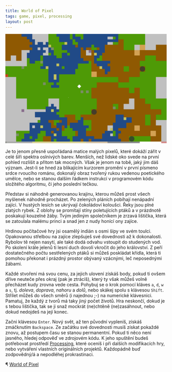 ```yaml
---
title: World of Pixel
tags: game, pixel, processing
layout: post
---
```


![World of Pixel](/img/wop.png)

<!-- more -->

Je to jenom přesně uspořádaná matice malých pixelů, které dokáží zářit v celé šíři spektra oslnivých barev. Menších, než lidské oko svede na první pohled rozlišit a přitom tak mocných. Však je jenom na tobě, jaký jim dáš význam. Jest-li se hned za blikajícím kurzorem promění v první písmeno srdce rvoucího románu, dokonalý obraz tvořený rukou vedenou poetického umělce, nebo se stanou dalším řádkem instrukcí v programovém kódu složitého algoritmu, či jeho poslední tečkou.

Představ si náhodně generovanou krajinu, kterou můžeš prost všech myšlenek náhodně procházet. Po zelených pláních pobíhají nenápadní zajíci. V hustých lesích se ukrývají čokoládoví koloušci. Řeky jsou plné zlatých rybek. Z oblohy se promítají stíny poletujících ptáků a v prázdnotě poskakují kouzelné žáby. Tvým jediným společníkem je zrzavá lištička, která se zatoulala malému princi a snad jen z nudy honící ony zajíce.

Hrdinou počítačové hry jsi osamělý indián s osmi šípy ve svém toulci. Opakovanou střelbou na zajíce zlepšuješ své dovednosti až k dokonalosti. Rybolov tě nejen nasytí, ale také dodá odvahu vstoupit do studených vod. Po skolení krále jelenů ti lesní duch dovolí vkročit do jeho království. Z peří dostatečného počtu sestřelených ptáků si můžeš poskládat křídla, která ti pomohou překonat i prázdný prostor obývaný vzácnými, leč neposednými žábami.

Každé stvoření má svou cenu, za jejich ulovení získáš body, pokud ti ovšem dříve neuteče přes okraj (pak je ztrácíš), který ty však můžeš volně přecházet kudy zrovna vede cesta. Pohybuj se o krok pomocí kláves `a`, `d`, `w` a `s`, tj. *doleva*, *doprava*, *nahoru* a *dolů*, nebo skákej spolu s klávesou `Shift`. Střílet můžeš do všech směrů (i najednou ;-) na numerické klávesnici. Pamatuj, že každý z tvorů má taky jiný počet životů. Hra neskončí, dokud je s tebou lištička, tak se ji snaž mockrát (ne)chtěně (ne)zasáhnout, nebo dokud nedojdeš na její konec.

Začni klávesou `Enter`. Nový svět, až ten původní vypleníš, získáš zmáčknutím `Backspace`. Ze začátku své dovednosti musíš získat pokaždé znovu, až postupem času se stanou permanentní. Pokud ti něco není jasného, hledej odpověď ve zdrojovém kódu. K jeho spuštění budeš potřebovat prostředí [Processing](https://processing.org/), které oceníš i při dalších modifikacích hry, nebo vytváření vlastních originálních projektů. Každopádně buď zodpovědný/á a nepodléhej prokrastinaci. 

¶ [World of Pixel](https://github.com/astrograzl/wop)
